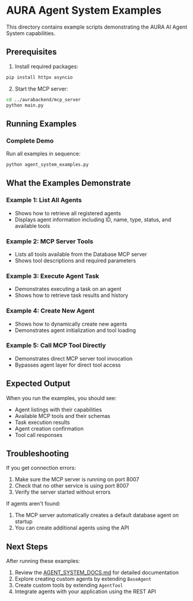 # AURA Agent System Examples

This directory contains example scripts demonstrating the AURA AI Agent System capabilities.

## Prerequisites

1. Install required packages:
```bash
pip install httpx asyncio
```

2. Start the MCP server:
```bash
cd ../aurabackend/mcp_server
python main.py
```

## Running Examples

### Complete Demo
Run all examples in sequence:
```bash
python agent_system_examples.py
```

## What the Examples Demonstrate

### Example 1: List All Agents
- Shows how to retrieve all registered agents
- Displays agent information including ID, name, type, status, and available tools

### Example 2: MCP Server Tools
- Lists all tools available from the Database MCP server
- Shows tool descriptions and required parameters

### Example 3: Execute Agent Task
- Demonstrates executing a task on an agent
- Shows how to retrieve task results and history

### Example 4: Create New Agent
- Shows how to dynamically create new agents
- Demonstrates agent initialization and tool loading

### Example 5: Call MCP Tool Directly
- Demonstrates direct MCP server tool invocation
- Bypasses agent layer for direct tool access

## Expected Output

When you run the examples, you should see:
- Agent listings with their capabilities
- Available MCP tools and their schemas
- Task execution results
- Agent creation confirmation
- Tool call responses

## Troubleshooting

If you get connection errors:
1. Make sure the MCP server is running on port 8007
2. Check that no other service is using port 8007
3. Verify the server started without errors

If agents aren't found:
1. The MCP server automatically creates a default database agent on startup
2. You can create additional agents using the API

## Next Steps

After running these examples:
1. Review the [AGENT_SYSTEM_DOCS.md](../AGENT_SYSTEM_DOCS.md) for detailed documentation
2. Explore creating custom agents by extending `BaseAgent`
3. Create custom tools by extending `AgentTool`
4. Integrate agents with your application using the REST API
